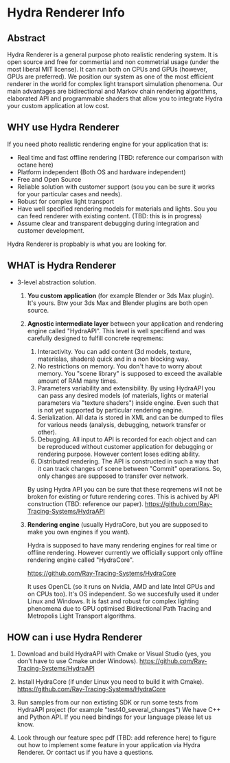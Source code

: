 # Hydra Renderer Info

## Abstract

Hydra Renderer is a general purpose photo realistic rendering system. It is open source and free for commertial and non commetrial usage (under the most liberal MIT license). It can run both on CPUs and GPUs (however, GPUs are preferred). We position our system as one of the most efficient renderer in the world for complex light transport simulation phenomena. Our main advantages are bidirectional and Markov chain rendering algorithms, elaborated API and programmable shaders that allow you to integrate Hydra your custom application at low cost.   

## WHY use Hydra Renderer

If you need photo realistic rendering engine for your application that is:

* Real time and fast offline rendering (TBD: reference our comparison with octane here)
* Platform independent (Both OS and hardware independent)
* Free and Open Source
* Reliable solution with customer support (sou you can be sure it works for your particular cases and needs).
* Robust for complex light transport
* Have well specified rendering models for materials and lights. Sou you can feed renderer with existing content. (TBD: this is in progress) 
* Assume clear and transparent debugging during integration and customer development.

Hydra Renderer is propbably is what you are looking for.

## WHAT is Hydra Renderer

* 3-level abstraction solution.
  1. **You custom application** (for example Blender or 3ds Max plugin). It's yours.
     Btw your 3ds Max and Blender plugins are both open source.
  
  2. **Agnostic intermediate layer** between your application and rendering engine called "HydraAPI".
     This level is well specifiend and was carefully designed to fulfill concrete reqremens:
     
     1. Interactivity. You can add content (3d models, texture, materislas, shaders) quick and in a non blocking way.
     2. No restrictions on memory. You don't have to worry about memory. You "scene library" is supposed to exceed the available amount of RAM many times. 
     3. Parameters variability and extensibility. By using HydraAPI you can pass any desired models (of materials, lights or material parameters via "texture shaders") inside engine. Even such that is not yet supported by particular rendering engine.
     4. Serialization. All data is stored in XML and can be dumped to files for various needs (analysis, debugging, network transfer or other). 
     5. Debugging. All input to API is recorded for each object and can be reproduced without customer application for debugging or rendering purpose. However content loses editing ability. 
     6. Distributed rendering. The API is constructed in such a way that it can track changes of scene between "Commit" operations. So, only changes are supposed to transfer over network.
     
     By using Hydra API you can be sure that these reqremens will not be broken for existing or future rendering cores.
     This is achived by API construction (TBD: reference our paper). 
     https://github.com/Ray-Tracing-Systems/HydraAPI
     
  3. **Rendering engine** (usually HydraCore, but you are supposed to make you own engines if you want).
  
     Hydra is supposed to have many rendering engines for real time or offline rendering. 
     However currently we officially support only offline rendering engine called "HydraCore". 
     
     https://github.com/Ray-Tracing-Systems/HydraCore 
     
     It uses OpenCL (so it runs on Nvidia, AMD and late Intel GPUs and on CPUs too). It's OS independent. So we succesfully used it under Linux and Windows. It is fast and robust for complex lighting phenomena due to GPU optimised Bidirectional Path Tracing and Metropolis Light Transport algorithms.

## HOW can i use Hydra Renderer

   1. Download and build HydraAPI with Cmake or Visual Studio (yes, you don't have to use Cmake under Windows). https://github.com/Ray-Tracing-Systems/HydraAPI
   
   2. Install HydraCore (if under Linux you need to build it with Cmake). https://github.com/Ray-Tracing-Systems/HydraCore 
   
   3. Run samples from our non extisting SDK or run some tests from HydraAPI project (for example "test40_several_changes")
      We have C++ and Python API. If you need bindings for your language please let us know.
      
   4. Look through our feature spec pdf (TBD: add reference here) to figure out how to implement some feature in your application via Hydra Renderer. Or contact us if you have a questions.

